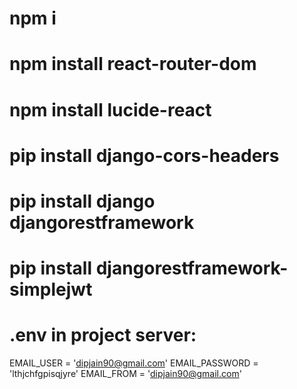 # npm i
# npm install react-router-dom
# npm install lucide-react


# pip install django-cors-headers
# pip install django djangorestframework
# pip install djangorestframework-simplejwt


# .env in project server:

EMAIL_USER = 'dipjain90@gmail.com'
EMAIL_PASSWORD = 'lthjchfgpisqjyre'
EMAIL_FROM = 'dipjain90@gmail.com'

